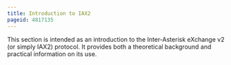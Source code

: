 ```yaml
---
title: Introduction to IAX2
pageid: 4817135
---
```


This section is intended as an introduction to the Inter-Asterisk eXchange v2 (or simply IAX2) protocol. It provides both a theoretical background and practical information on its use.

